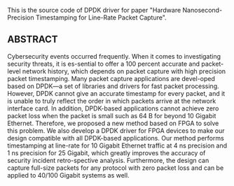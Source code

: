 
This is the source code of DPDK driver for paper "Hardware Nanosecond-Precision Timestamping for Line-Rate Packet Capture".

## ABSTRACT
Cybersecurity events occurred frequently. When it comes to investigating security threats, it is es-sential to offer a 100 
percent accurate and packet-level network history, which depends on packet capture with high precision packet timestamping. 
Many packet capture applications are devel-oped based on DPDK—a set of libraries and drivers for fast packet processing. 
However, DPDK cannot give an accurate timestamp for every packet, and it is unable to truly reflect the order in which 
packets arrive at the network interface card. In addition, DPDK-based applications cannot achieve zero packet loss when the
packet is small such as 64 B for beyond 10 Gigabit Ethernet. Therefore, we proposed a new method based on FPGA to solve this 
problem. We also develop a DPDK driver for FPGA devices to make our design compatible with all DPDK-based applications. Our 
method performs timestamping at line-rate for 10 Gigabit Ethernet traffic at 4 ns precision and 1 ns precision for 25 Gigabit, 
which greatly improves the accuracy of security incident retro-spective analysis. Furthermore, the design can capture full-size 
packets for any protocol with zero packet loss and can be applied to 40/100 Gigabit systems as well.


